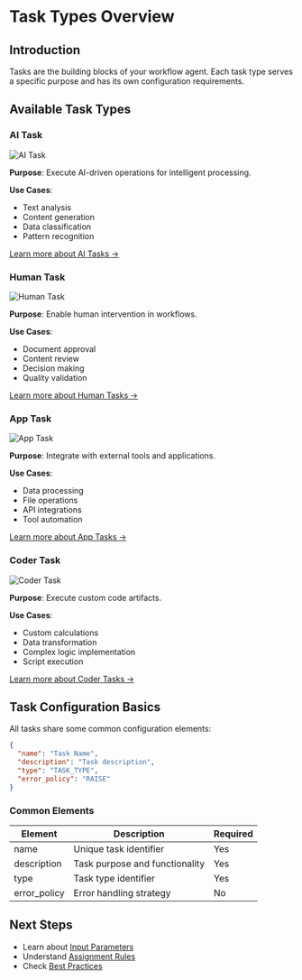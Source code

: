 # Task Types Overview

## Introduction

Tasks are the building blocks of your workflow agent. Each task type serves a specific purpose and has its own configuration requirements.

## Available Task Types

### AI Task
![AI Task]()

**Purpose**: Execute AI-driven operations for intelligent processing.

**Use Cases**:
- Text analysis
- Content generation
- Data classification
- Pattern recognition

[Learn more about AI Tasks →](ai-task.md)

### Human Task
![Human Task]()

**Purpose**: Enable human intervention in workflows.

**Use Cases**:
- Document approval
- Content review
- Decision making
- Quality validation

[Learn more about Human Tasks →](human-task.md)

### App Task
![App Task]()

**Purpose**: Integrate with external tools and applications.

**Use Cases**:
- Data processing
- File operations
- API integrations
- Tool automation

[Learn more about App Tasks →](app-task.md)

### Coder Task
![Coder Task]()

**Purpose**: Execute custom code artifacts.

**Use Cases**:
- Custom calculations
- Data transformation
- Complex logic implementation
- Script execution

[Learn more about Coder Tasks →](coder-task.md)

## Task Configuration Basics

All tasks share some common configuration elements:

```json
{
  "name": "Task Name",
  "description": "Task description",
  "type": "TASK_TYPE",
  "error_policy": "RAISE"
}
```

### Common Elements

| Element | Description | Required |
|---------|-------------|----------|
| name | Unique task identifier | Yes |
| description | Task purpose and functionality | Yes |
| type | Task type identifier | Yes |
| error_policy | Error handling strategy | No |

## Next Steps

- Learn about [Input Parameters](../parameters/input-parameters.md)
- Understand [Assignment Rules](../guides/assignment-rules.md)
- Check [Best Practices](../guides/best-practices.md)
